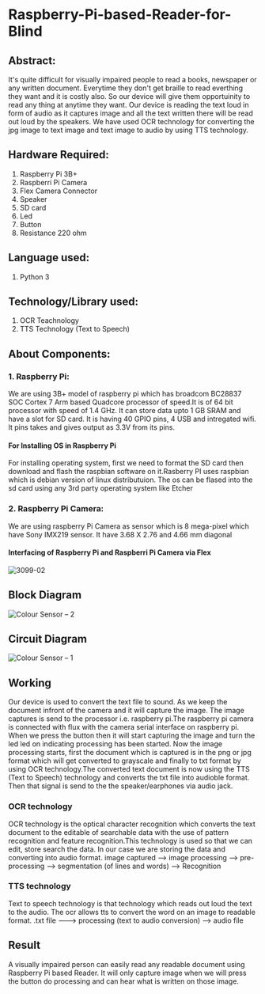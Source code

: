 # Raspberry-Pi-based-Reader-for-Blind
## Abstract:
It's quite difficult for visually impaired people to read a books, newspaper or any written document. 
Everytime they don't get braille to read everthing they want and it is costly also. So our device will give them opportuinity to read any thing at anytime they want. 
Our device is reading the text loud in form of audio as it captures image and all the text written there will be read out loud by the speakers. We have used OCR technology 
for converting the jpg image to text image and text image to audio by using TTS technology.

## Hardware Required:
1. Raspberry Pi 3B+
2. Raspberri Pi Camera
3. Flex Camera Connector 
4. Speaker
5. SD card
6. Led
7. Button
8. Resistance 220 ohm

## Language used:
1. Python 3

## Technology/Library used:
1. OCR Teachnology
2. TTS Technology (Text to Speech)

## About Components:
### 1. Raspberry Pi: 
   We are using 3B+ model of raspberry pi which has broadcom BC28837 SOC Cortex 7 Arm based Quadcore processor of speed.It is of 64 bit processor with speed of 1.4 GHz. 
   It can store data upto 1 GB SRAM and have a slot for SD card.
   It is having 40 GPIO pins, 4 USB and intregated wifi. It pins takes and gives output as 3.3V from its pins.
   #### For Installing OS in Raspberry Pi
For installing operating system, first we need to format the SD card then download and flash the raspbian software on it.Rasberry PI uses raspbian which is debian 
version of linux distributuion.
The os can be flased into the sd card using any 3rd party operating system like Etcher
### 2. Raspberry Pi Camera:
We are using raspberry Pi Camera as sensor which is 8 mega-pixel which have Sony IMX219 sensor. It have 3.68 X 2.76 and 4.66 mm diagonal
#### Interfacing of Raspberry Pi and Raspberri Pi Camera via Flex
![3099-02](https://user-images.githubusercontent.com/73650233/107179105-acb23500-69fb-11eb-8d5d-f774ff42e5ef.png)

## Block Diagram

![Colour Sensor – 2](https://user-images.githubusercontent.com/73650233/107228292-806dd700-6a42-11eb-86a2-a7ecfa6b007f.png)

## Circuit Diagram

![Colour Sensor – 1](https://user-images.githubusercontent.com/73650233/107228187-5f0ceb00-6a42-11eb-8d5c-ca2b75a5d058.png)

## Working 

Our device is used to convert the text file to sound. As we keep the document infront of the camera and it will capture the image. The image captures is send to the processor 
i.e. raspberry pi.The raspberry pi camera is connected with flux with the camera serial interface on raspberry pi.
When we press the button then it will start capturing the image and turn the led led on indicating processing has been started.
Now the image processing starts, first the document which is captured is in the png or jpg format which will get converted to grayscale and finally to txt format by using 
OCR technology.The converted text document is now using the TTS (Text to Speech) technology and converts the txt file into audioble format.
Then that signal is send to the the speaker/earphones via audio jack.
### OCR technology
OCR technology is the optical character recognition which converts the text document to the editable of searchable data with the use of pattern recognition and feature 
recognition.This technology is used so that we can edit, store search the data. In our case we are storing the data and converting into audio format.
 image captured --> image processing --> pre-processing --> segmentation (of lines and words) --> Recognition 
### TTS technology 
Text to speech technology is that technology which reads out loud the text to the audio. The ocr allows tts to convert the word on an image to readable format.
.txt file ---> processing (text to audio conversion) --> audio file

## Result
A visually impaired person can easily read any readable document using Raspberry Pi based Reader.
It will only capture image when we will press the button do processing and can hear what is written on those image.
